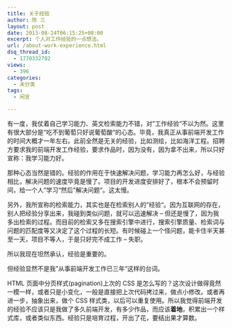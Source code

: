 ```yaml
---
title: 关于经验
author: 陈 三
layout: post
date: 2013-08-24T06:15:25+00:00
excerpt: 个人对工作经验的一点想法。
url: /about-work-experience.html
dsq_thread_id:
  - 1770332702
views:
  - 396
categories:
  - 未分类
tags:
  - 闲言

---
```

有一度，我仗着自己学习能力、英文检索能力不错，对”工作经验“不以为然。这里有很大部分是”吃不到葡萄只好说葡萄酸“的心态。毕竟，我真正从事前端开发工作的时间大概才一年左右。此前全然是无关的经验，比如测绘，比如海洋工程。招聘方要求我的前端开发工作经验，要求作品时，因为没有，因为拿不出来，所以只好宣称：我学习能力好。

那种心态当然是错的。经验的作用在于快速解决问题，学习能力再怎么好，与经验相比，解决问题的速度毕竟是慢了。项目的开发进度安排好了，根本不会预留时间，给一个人”学习“然后”解决问题“。这太慢。

另外，我所宣称的检索能力，其实也是在检索别人的”经验“。因为互联网的存在，别人把经验分享出来，我碰到类似问题，就可以迅速解决 &#8211; 但还是慢了，因为我多出检索的过程。而目前的检索又多在搜索引擎中进行，搜索引擎质量、检索词与问题的匹配度等又决定了这个过程的长短。有时候碰上一个怪问题，能卡住半天甚至一天，项目不等人，于是只好完不成工作 &#8211; 失职。

所以我现在坦然承认，经验是重要的。

但经验显然不是我”从事前端开发工作已三年“这样的台词。

HTML 页面中分页样式(pagination)上次的 CSS 是怎么写的？这次设计做得竟然一模一样，或者只是小变化，一般是直接把上次代码拷过来，做点小修改。或者再进一步，抽象出来，做个 CSS 样式类，以后可以重复使用。所以我觉得前端开发的经验不应该只是我做了多久前端开发，有多少作品，而应该**着地**，积累出一个样式库，或者类似东西。经验只是培育过程，开出了花，要结出果才算数。